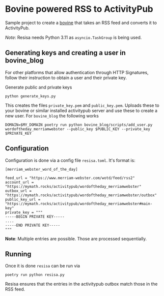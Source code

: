 # Bovine powered RSS to ActivityPub

Sample project to create a [bovine](https://github.com/HelgeKrueger/bovine) that
takes an RSS feed and converts it to ActivityPub.

_Note_: Resisa needs Python 3.11 as `asyncio.TaskGroup` is being used.

## Generating keys and creating a user in bovine_blog

For other platforms that allow authentication through HTTP Signatures, follow their
instruction to obtain a user and their private key.

Generate public and private keys

```
python generate_keys.py
```

This creates the files `private_key.pem` and `public_key.pem`. Uploads these to
your bovine or similar installed activitypub server and use these to create
a new user. For `bovine_blog` the following works

```
DOMAIN=$MY_DOMAIN poetry run python bovine_blog/scripts/add_user.py wordoftheday_merriamwebster --public_key $PUBLIC_KEY --private_key $PRIVATE_KEY
```

## Configuration

Configuration is done via a config file `resisa.toml`. It's format is:

```
[merriam_webster_word_of_the_day]

feed_url = "https://www.merriam-webster.com/wotd/feed/rss2"
account_url = "https://mymath.rocks/activitypub/wordoftheday_merriamwebster"
outbox_url = "https://mymath.rocks/activitypub/wordoftheday_merriamwebster/outbox"
public_key_url = "https://mymath.rocks/activitypub/wordoftheday_merriamwebster#main-key"
private_key = """
-----BEGIN PRIVATE KEY-----
....
-----END PRIVATE KEY-----
"""
```

**Note**: Multiple entries are possible. Those are processed sequentially.

## Running

Once it is done `resisa` can be run via

```
poetry run python resisa.py
```

Resisa ensures that the entries in the activitypub outbox match those in the RSS feed.
